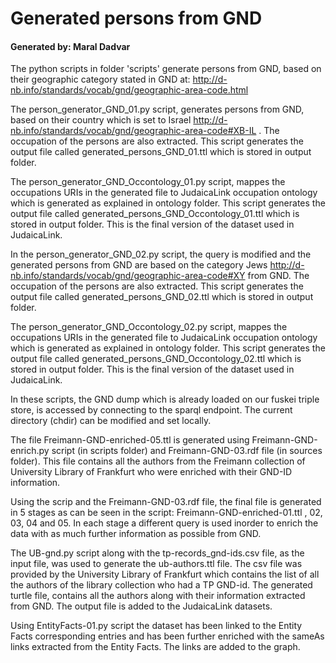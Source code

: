 # Generated persons from GND 

#### Generated by: Maral Dadvar


The python scripts in folder 'scripts' generate persons from GND, based on their geographic category stated in GND at: http://d-nb.info/standards/vocab/gnd/geographic-area-code.html

The person_generator_GND_01.py script, generates persons from GND, based on their country which is set to Israel <http://d-nb.info/standards/vocab/gnd/geographic-area-code#XB-IL> . The occupation of the persons are also extracted. 
This script generates the output file called generated_persons_GND_01.ttl which is stored in output folder. 

The person_generator_GND_Occontology_01.py script, mappes the occupations URIs in the generated file to JudaicaLink occupation ontology which is generated as explained in ontology folder. This script generates the output file called
generated_persons_GND_Occontology_01.ttl which is stored in output folder. This is the final version of the dataset used in JudaicaLink. 


In the person_generator_GND_02.py script, the query is modified and the generated persons from GND are based on the category Jews <http://d-nb.info/standards/vocab/gnd/geographic-area-code#XY> from GND. 
The occupation of the persons are also extracted. This script generates the output file called generated_persons_GND_02.ttl which is stored in output folder. 

The person_generator_GND_Occontology_02.py script, mappes the occupations URIs in the generated file to JudaicaLink occupation ontology which is generated as explained in ontology folder. This script generates the output file called
generated_persons_GND_Occontology_02.ttl which is stored in output folder. This is the final version of the dataset used in JudaicaLink. 

In these scripts, the GND dump which is already loaded on our fuskei triple store, is accessed by connecting to the sparql endpoint. 
The current directory (chdir) can be modified and set locally.  


The file Freimann-GND-enriched-05.ttl is generated using Freimann-GND-enrich.py script (in scripts folder) and Freimann-GND-03.rdf file (in sources folder). This file contains all the authors from the Freimann collection of University Library of Frankfurt who were enriched with their GND-ID information. 


Using the scrip and the Freimann-GND-03.rdf file, the final file is generated in 5 stages as can be seen in the script: Freimann-GND-enriched-01.ttl , 02, 03, 04 and 05. In each stage a different query is used inorder to enrich the data with as much further information as possible from GND.    

The UB-gnd.py script along with the tp-records_gnd-ids.csv file, as the input file, was used to generate the ub-authors.ttl file. The csv file was provided by the University Library of Frankfurt which contains the list of all the authors of the library collection who had a TP GND-id. The generated turtle file, contains all the authors along with their information extracted from GND. The output file is added to the JudaicaLink datasets.

Using EntityFacts-01.py script the dataset has been linked to the Entity Facts corresponding entries and has been further enriched with the sameAs links extracted from the Entity Facts. The links are added to the graph. 